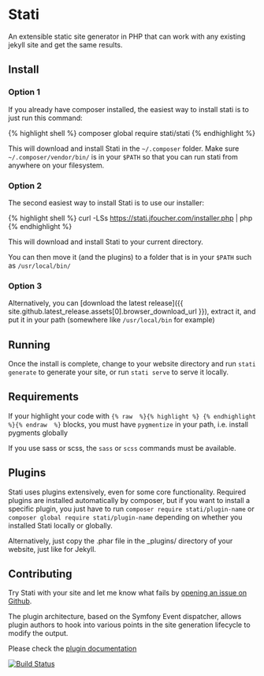 
# Stati

An extensible static site generator in PHP that can work with any existing jekyll site and get the same results.


## Install

### Option 1

If you already have composer installed, the easiest way to install stati is to just run this command: 

{% highlight shell %}
composer global require stati/stati
{% endhighlight %}

This will download and install Stati in the `~/.composer` folder. Make sure `~/.composer/vendor/bin/` is in your `$PATH` so that you can run stati from anywhere on your filesystem.

### Option 2

The second easiest way to install Stati is to use our installer:

{% highlight shell %}
curl -LSs https://stati.jfoucher.com/installer.php | php
{% endhighlight %}

This will download and install Stati to your current directory.

You can then move it (and the plugins) to a folder that is in your `$PATH` such as `/usr/local/bin/`

### Option 3

Alternatively, you can [download the latest release]({{ site.github.latest_release.assets[0].browser_download_url }}), extract it, and put it in your path (somewhere like `/usr/local/bin` for example)

## Running

Once the install is complete, change to your website directory and run `stati generate` to generate your site, or run `stati serve` to serve it locally.

## Requirements

If your highlight your code with `{% raw  %}{% highlight %} {% endhighlight %}{% endraw  %}` blocks, you must have `pygmentize` in your path, i.e. install pygments globally

If you use sass or scss, the `sass` or `scss` commands must be available.

## Plugins

Stati uses plugins extensively, even for some core functionality. Required plugins are installed automatically by composer, but if you want to install a specific plugin, you just have to run `composer require stati/plugin-name` or `composer global require stati/plugin-name` depending on whether you installed Stati locally or globally.

Alternatively, just copy the .phar file in the _plugins/ directory of your website, just like for Jekyll.

## Contributing

Try Stati with your site and let me know what fails by [opening an issue on Github](https://github.com/jfoucher/stati/issues).

The plugin architecture, based on the Symfony Event dispatcher, allows plugin authors to hook into various points in the site generation lifecycle to modify the output.

Please check the [plugin documentation](plugins.md)

[![Build Status](https://travis-ci.org/jfoucher/stati.svg?branch=master)](https://travis-ci.org/jfoucher/stati)

